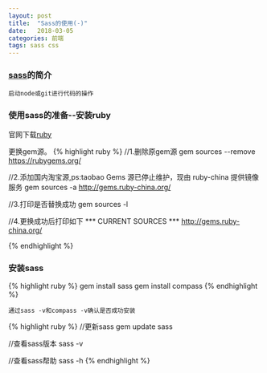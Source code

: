 ```yaml
---
layout: post
title:  "Sass的使用(-)"
date:   2018-03-05
categories: 前端
tags: sass css
---
```

### [sass]的简介

`启动node或git进行代码的操作`

### 使用sass的准备--安装ruby
官网下载[ruby]

更换gem源。
{% highlight ruby %}
 //1.删除原gem源
gem sources --remove https://rubygems.org/

//2.添加国内淘宝源,ps:taobao Gems 源已停止维护，现由 ruby-china 提供镜像服务
gem sources -a http://gems.ruby-china.org/

//3.打印是否替换成功
gem sources -l

//4.更换成功后打印如下
 *** CURRENT SOURCES ***
http://gems.ruby-china.org/

{% endhighlight %}


### 安装sass

{% highlight ruby %}
gem install sass
gem install compass
{% endhighlight %}


`通过sass -v和compass -v确认是否成功安装`


{% highlight ruby %}
//更新sass
gem update sass

//查看sass版本
sass -v

//查看sass帮助
sass -h
{% endhighlight %}



[sass]:https://www.sass.hk/
[ruby]:https://rubyinstaller.org/downloads/